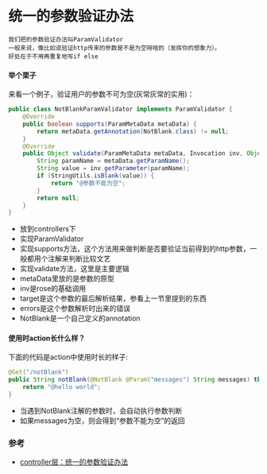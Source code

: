 # 统一的参数验证办法

	我们把的参数验证办法叫ParamValidator
	一般来说，像比如说验证http传来的参数是不是为空呀啥的（发挥你的想象力）。
	好处在于不用再重复地写if else

#### 举个栗子

来看一个例子，验证用户的参数不可为空(灰常灰常的实用)：

```java
public class NotBlankParamValidator implements ParamValidator {
    @Override
    public boolean supports(ParamMetaData metaData) {
        return metaData.getAnnotation(NotBlank.class) != null;
    }
    @Override
    public Object validate(ParamMetaData metaData, Invocation inv, Object target, Errors errors) {
        String paramName = metaData.getParamName();
        String value = inv.getParameter(paramName);
        if (StringUtils.isBlank(value)) {
            return "@参数不能为空";
        }
        return null;
    }
}
```

* 放到controllers下
* 实现ParamValidator
* 实现supports方法，这个方法用来做判断是否要验证当前得到的http参数，一般都用个注解来判断比较文艺
* 实现validate方法，这里是主要逻辑
* metaData里放的是参数的原型
* inv是rose的基础调用
* target是这个参数的最后解析结果，参看上一节里提到的东西
* errors是这个参数解析时出来的错误
* NotBlank是一个自己定义的annotation

#### 使用时action长什么样？

下面的代码是action中使用时长的样子:

```java
@Get("/notBlank")  
public String notBlank(@NotBlank @Param("messages") String messages) throws Exception { 
    return "@hello world";
}
```

* 当遇到NotBlank注解的参数时，会自动执行参数判断
* 如果messages为空，则会得到“参数不能为空”的返回

### 参考
* [controller层：统一的参数验证办法](http://www.54chen.com/java-ee/rose-3-5.html)